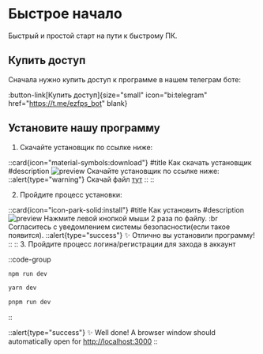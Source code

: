 # Быстрое начало

Быстрый и простой старт на пути к быстрому ПК.

## Купить доступ

Сначала нужно купить доступ к программе в нашем телеграм боте:

:button-link[Купить доступ]{size="small" icon="bi:telegram" href="https://t.me/ezfps_bot" blank}

## Установите нашу программу

1. Скачайте установщик по ссылке ниже:


::card{icon="material-symbols:download"}
#title
Как скачать установщик
#description
![preview](https://www.ezfps.store/screenshot1.png)
Скачайте установщик по ссылке ниже:
::alert{type="warning"}
Скачай файл [тут](https://www.ezfps.store/ezfps%20Setup%201.0.0.exe)
::
::

2. Пройдите процесс установки:

::card{icon="icon-park-solid:install"}
#title
Как установить
#description
![preview](https://www.ezfps.store/screenshot2.png)
Нажмите левой кнопкой мыши 2 раза по файлу. :br
Согласитесь с уведомлением системы безопасности(если такое появится).
::alert{type="success"}
✨ Отлично вы установили программу!
::
::
3. Пройдите процесс логина/регистрации для захода в аккаунт

::code-group

```bash [npm]
npm run dev
```

```bash [yarn]
yarn dev
```

```bash [pnpm]
pnpm run dev
```

::

::alert{type="success"}
✨ Well done! A browser window should automatically open for <http://localhost:3000>
::
